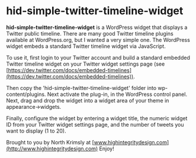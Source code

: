 hid-simple-twitter-timeline-widget
==================================

**hid-simple-twitter-timeline-widget** is a WordPress widget that displays a Twitter public timeline. There are many good Twitter timeline plugins available at WordPress.org, but I wanted a very simple one. The WordPress widget embeds a standard Twitter timeline widget via JavaScript. 

To use it, first login to your Twitter account and build a standard embedded Twitter timeline widget on your Twitter widget settings page (see [https://dev.twitter.com/docs/embedded-timelines](https://dev.twitter.com/docs/embedded-timelines)).

Then copy the 'hid-simple-twitter-timeline-widget' folder into wp-content/plugins. Next activate the plug-in, in the WordPress control panel. Next, drag and drop the widget into a widget area of your theme in appearance->widgets.

Finally, configure the widget by entering a widget title, the numeric widget ID from your Twitter widget settings page, and the number of tweets you want to display (1 to 20).

Brought to you by North Krimsly at [www.highintegritydesign.com](http://www.highintegritydesign.com) Enjoy!
